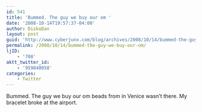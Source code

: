 ```yaml
---
id: 541
title: 'Bummed. The guy we buy our om '
date: '2008-10-14T19:57:37-04:00'
author: DizkoDan
layout: post
guid: 'http://www.cyberjunx.com/blog/archives/2008/10/14/bummed-the-guy-we-buy-our-om/'
permalink: /2008/10/14/bummed-the-guy-we-buy-our-om/
ljID:
    - '708'
aktt_twitter_id:
    - '959848058'
categories:
    - Twitter
---
```


Bummed. The guy we buy our om beads from in Venice wasn’t there. My bracelet broke at the airport.